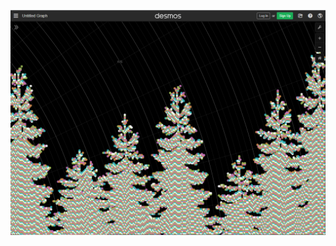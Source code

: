 


![trees](https://github.com/clark-fischer/clark-fischer/blob/main/final.PNG?raw=true)

<!---
- 👋 Hi, I’m @clark-fischer
- 👀 I’m interested in ...
- 🌱 I’m currently learning ...
- 💞️ I’m looking to collaborate on ...
- 📫 How to reach me ...


clark-fischer/clark-fischer is a ✨ special ✨ repository because its `README.md` (this file) appears on your GitHub profile.
You can click the Preview link to take a look at your changes.
--->
